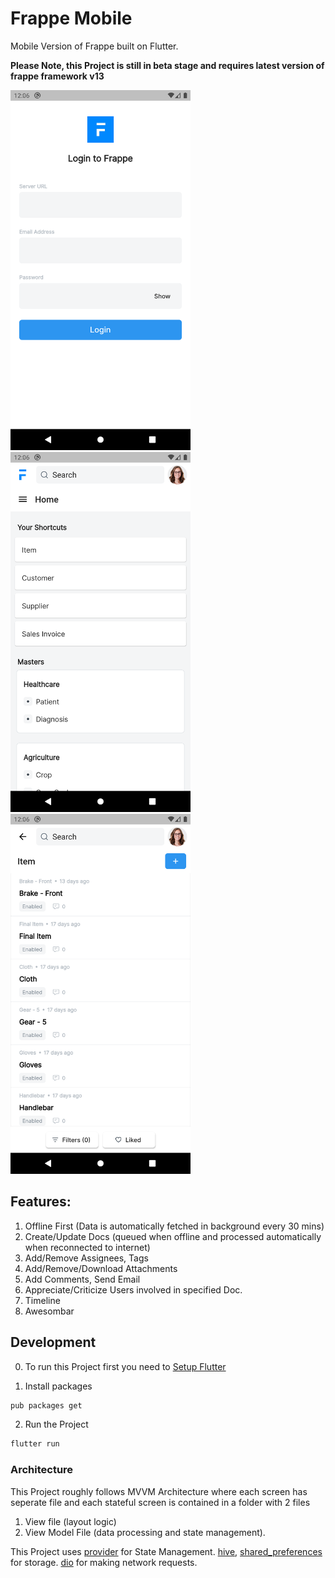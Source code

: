 
# Frappe Mobile

Mobile Version of Frappe built on Flutter.

**Please Note, this Project is still in beta stage and requires latest version of frappe framework v13**

<kbd><img width="288" height="576" src="screenshots/login.png" alt="Frappe Books Preview" /></kbd>
<kbd><img width="288" height="576" src="screenshots/home.png" alt="Frappe Books Preview" /></kbd>
<kbd><img width="288" height="576" src="screenshots/list_view.png" alt="Frappe Books Preview" /></kbd>

## Features:
1) Offline First (Data is automatically fetched in background every 30 mins)
3) Create/Update Docs (queued when offline and processed automatically when reconnected to internet)
4) Add/Remove Assignees, Tags
5) Add/Remove/Download Attachments 
6) Add Comments, Send Email
7) Appreciate/Criticize Users involved in specified Doc.
8) Timeline
9) Awesombar


## Development

0) To run this Project first you need to [Setup Flutter](https://flutter.dev/docs/get-started/install)

1) Install packages<br/>
```sh
pub packages get
```
2) Run the Project<br/>
```sh
flutter run
```

### Architecture

This Project roughly follows MVVM Architecture where each screen has seperate file and each stateful screen is contained in a folder with 2 files 

1) View file (layout logic) 
2) View Model File (data processing and state management). 

This Project uses [provider](https://pub.dev/packages/provider) for State Management. 
[hive](https://pub.dev/packages/hive), [shared_preferences](https://pub.dev/packages/shared_preferences) for storage. 
[dio](https://pub.dev/packages/dio) for making network requests.
